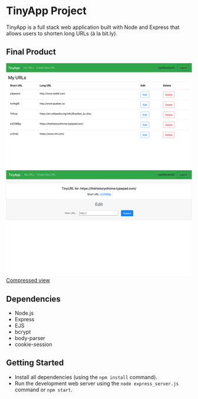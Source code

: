 # TinyApp Project

TinyApp is a full stack web application built with Node and Express that allows users to shorten long URLs (à la bit.ly).

## Final Product

!["Main URL display page for current user"](https://github.com/Matduro/tinyapp/blob/main/docs/urlsPage.png)
!["Long URl modification && shortURL link rediction page"](https://github.com/Matduro/tinyapp/blob/main/docs/editRedirectPage.png)
[Compressed view](https://github.com/Matduro/tinyapp/blob/main/docs/compressedPage.png)

## Dependencies

- Node.js
- Express
- EJS
- bcrypt
- body-parser
- cookie-session

## Getting Started

- Install all dependencies (using the `npm install` command).
- Run the development web server using the `node express_server.js` command or `npm start`.
